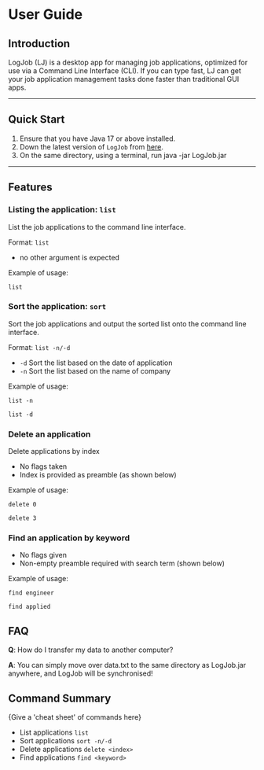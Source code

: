 # User Guide

## Introduction

LogJob (LJ) is a desktop app for managing job applications, optimized for use via a Command Line Interface (CLI). If you can type fast, LJ can get your job application management tasks done faster than traditional GUI apps.

---
## Quick Start

1. Ensure that you have Java 17 or above installed.
2. Down the latest version of `LogJob` from [here](https://github.com/AY2425S2-CS2113-T11a-2/tp/releases).
3. On the same directory, using a terminal, run java -jar LogJob.jar
---
## Features

### Listing the application: `list`
List the job applications to the command line interface.

Format: `list`

* no other argument is expected

Example of usage:

`list`

### Sort the application: `sort`
Sort the job applications and output the sorted list onto the command line interface.

Format: `list -n/-d`

* `-d` Sort the list based on the date of application
* `-n` Sort the list based on the name of company

Example of usage:

`list -n`

`list -d`

### Delete an application
Delete applications by index
 * No flags taken
 * Index is provided as preamble (as shown below)

Example of usage:

`delete 0`

`delete 3`

### Find an application by keyword
* No flags given
* Non-empty preamble required with search term (shown below)

Example of usage:

`find engineer`

`find applied`

## FAQ

**Q**: How do I transfer my data to another computer? 

**A**: You can simply move over data.txt to the same directory as LogJob.jar anywhere, and LogJob will be synchronised!

## Command Summary

{Give a 'cheat sheet' of commands here}

* List applications `list`
* Sort applications `sort -n/-d`
* Delete applications `delete <index>`
* Find applications `find <keyword>`
